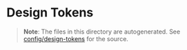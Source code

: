 # Design Tokens

> **Note**: The files in this directory are autogenerated. See [config/design-tokens](/config/design-tokens) for the source.